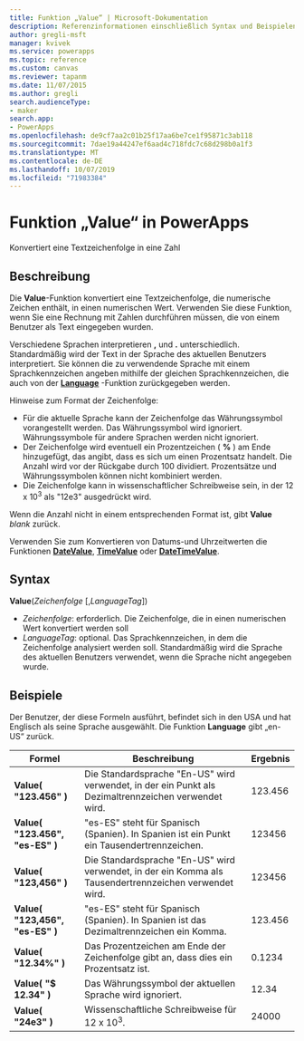 ```yaml
---
title: Funktion „Value“ | Microsoft-Dokumentation
description: Referenzinformationen einschließlich Syntax und Beispielen für die Funktion „Value“ in PowerApps
author: gregli-msft
manager: kvivek
ms.service: powerapps
ms.topic: reference
ms.custom: canvas
ms.reviewer: tapanm
ms.date: 11/07/2015
ms.author: gregli
search.audienceType:
- maker
search.app:
- PowerApps
ms.openlocfilehash: de9cf7aa2c01b25f17aa6be7ce1f95871c3ab118
ms.sourcegitcommit: 7dae19a44247ef6aad4c718fdc7c68d298b0a1f3
ms.translationtype: MT
ms.contentlocale: de-DE
ms.lasthandoff: 10/07/2019
ms.locfileid: "71983384"
---
```

# <a name="value-function-in-powerapps"></a>Funktion „Value“ in PowerApps
Konvertiert eine Textzeichenfolge in eine Zahl

## <a name="description"></a>Beschreibung
Die **Value**-Funktion konvertiert eine Textzeichenfolge, die numerische Zeichen enthält, in einen numerischen Wert. Verwenden Sie diese Funktion, wenn Sie eine Rechnung mit Zahlen durchführen müssen, die von einem Benutzer als Text eingegeben wurden.

Verschiedene Sprachen interpretieren **,** und **.** unterschiedlich.  Standardmäßig wird der Text in der Sprache des aktuellen Benutzers interpretiert.  Sie können die zu verwendende Sprache mit einem Sprachkennzeichen angeben mithilfe der gleichen Sprachkennzeichen, die auch von der **[Language](function-language.md)** -Funktion zurückgegeben werden.

Hinweise zum Format der Zeichenfolge:

* Für die aktuelle Sprache kann der Zeichenfolge das Währungssymbol vorangestellt werden.  Das Währungssymbol wird ignoriert.  Währungssymbole für andere Sprachen werden nicht ignoriert.
* Der Zeichenfolge wird eventuell ein Prozentzeichen ( **%** ) am Ende hinzugefügt, das angibt, dass es sich um einen Prozentsatz handelt.  Die Anzahl wird vor der Rückgabe durch 100 dividiert.  Prozentsätze und Währungssymbolen können nicht kombiniert werden.
* Die Zeichenfolge kann in wissenschaftlicher Schreibweise sein, in der 12 x 10<sup>3</sup> als "12e3" ausgedrückt wird.

Wenn die Anzahl nicht in einem entsprechenden Format ist, gibt **Value** *blank* zurück.

Verwenden Sie zum Konvertieren von Datums-und Uhrzeitwerten die Funktionen [**DateValue**](function-datevalue-timevalue.md), [ **TimeValue**](function-datevalue-timevalue.md) oder [**DateTimeValue**](function-datevalue-timevalue.md).

## <a name="syntax"></a>Syntax
**Value**(*Zeichenfolge* [,*LanguageTag*])

* *Zeichenfolge*: erforderlich. Die Zeichenfolge, die in einen numerischen Wert konvertiert werden soll
* *LanguageTag*: optional.  Das Sprachkennzeichen, in dem die Zeichenfolge analysiert werden soll.  Standardmäßig wird die Sprache des aktuellen Benutzers verwendet, wenn die Sprache nicht angegeben wurde.

## <a name="examples"></a>Beispiele
Der Benutzer, der diese Formeln ausführt, befindet sich in den USA und hat Englisch als seine Sprache ausgewählt.  Die Funktion **Language** gibt „en-US“ zurück.

| Formel | Beschreibung | Ergebnis |
| --- | --- | --- |
| **Value( "123.456" )** |Die Standardsprache "En-US" wird verwendet, in der ein Punkt als Dezimaltrennzeichen verwendet wird. |123.456 |
| **Value( "123.456", "es-ES" )** |"es-ES" steht für Spanisch (Spanien).  In Spanien ist ein Punkt ein Tausendertrennzeichen. |123456 |
| **Value( "123,456" )** |Die Standardsprache "En-US" wird verwendet, in der ein Komma als Tausendertrennzeichen verwendet wird. |123456 |
| **Value( "123,456", "es-ES" )** |"es-ES" steht für Spanisch (Spanien).  In Spanien ist das Dezimaltrennzeichen ein Komma. |123.456 |
| **Value( "12.34%" )** |Das Prozentzeichen am Ende der Zeichenfolge gibt an, dass dies ein Prozentsatz ist. |0.1234 |
| **Value( "$ 12.34" )** |Das Währungssymbol der aktuellen Sprache wird ignoriert. |12.34 |
| **Value( "24e3" )** |Wissenschaftliche Schreibweise für 12 x 10<sup>3</sup>. |24000 |

